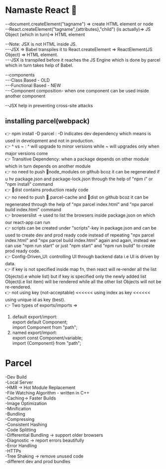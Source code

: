 # Namaste React 🚀

--document.createElement("tagname") => create HTML element or node<br/>
--React.createElement("tagname",{attributes},"child") (is actually)=> JS Object (which in turn)=> HTML element<br/>

--Note: JSX is not HTML inside JS.<br/>
---JSX => Babel transpiles it to React.createElement => ReactElement(JS Object) => HTML element.<br/>
---JSX is transpiled before it reaches the JS Engine which is done by parcel which in turn takes help of Babel.<br/>

--components<br/>
---Class Based - OLD<br/>
---Functional Based - NEW<br/>
---Component composition- when one component can be used inside another component<br/>

--JSX help in preventing cross-site attacks<br/>

## installing parcel(webpack)<br/>
👉 npm install -D parcel : -D indicates dev dependency which means is used in development and not in production.<br/>
👉 ^ vs ~ : ^ will upgrade to minor versions while ~ will upgrades only when major versions come<br/>
👉 Transitive Dependency: when a package depends on other module which in turn depends on another module<br/>
👉 no need to push 📁node_modules on github bcoz it can be regenerated if u hv package.json and package-lock.json through the help of "npm i" or "npm install" command<br/>
👉 📁dist contains production ready code<br/>
👉 no need to push 📁.parcel-cache and 📁dist on github bcoz it can be regenerated through the help of "npx parcel index.html" and "npx parcel build index.html" command<br/>
👉 browserslist -> used to list the browsers inside package.json on which our react-app can run<br/>
👉 scripts can be created under "scripts"-key in package.json and can be used to create dev and prod ready code instead of repeating "npx parcel index.html" and "npx parcel build index.html" again and again, instead we can use "npm run start"
or just "npm start" and "npm run build" to create prod ready code.<br/>
👉 Config-Driven_UI: controlling UI through backend data i.e UI is driven by data. <br/>
👉 if key is not specified inside map fn, then react will re-render all the list Objects(i.e whole list) but if key is specified only the newly added list Object(i.e list item) will be rendered while all the other list Objects will not be re-rendered.<br/>
👉 not using key (not-acceptable) <<<<<< using index as key <<<<<< using unique id as key (best).<br/>
👉 Two types of exports/imports => <br/>
1. default export/import:<br/>
    export default Component;<br/>
    import Component from "path";<br/>
2. named export/import:<br/>
    export const Component/variable;<br/>
    import {Component} from "path";<br/>


# Parcel
-Dev Build<br/>
-Local Server<br/>
-HMR -> Hot Module Replacement<br/>
-File Watching Algorithm - written in C++<br/>
-Caching-> Faster Builds<br/>
-Image Optimization<br/>
-Minification<br/>
-Bundling<br/>
-Compressing<br/>
-Consistent Hashing<br/>
-Code Splitting<br/>
-Differential Bundling -> support older browsers<br/>
-Diagnostic -> report errors beautifully<br/>
-Error Handling<br/>
-HTTPs<br/>
-Tree Shaking -> remove unused code<br/>
-different dev and prod bundles<br/>
